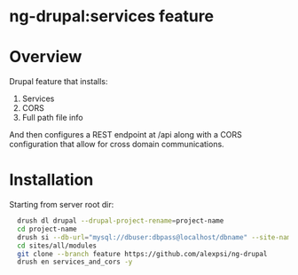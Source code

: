 ng-drupal:services feature
=========

# Overview

Drupal feature that installs: 

  1. Services
  2. CORS
  3. Full path file info

And then configures a REST endpoint at /api along with a CORS configuration that allow for cross domain communications.

# Installation

Starting from server root dir: 
```bash
  drush dl drupal --drupal-project-rename=project-name
  cd project-name
  drush si --db-url="mysql://dbuser:dbpass@localhost/dbname" --site-name=sitename 
  cd sites/all/modules
  git clone --branch feature https://github.com/alexpsi/ng-drupal
  drush en services_and_cors -y
```

